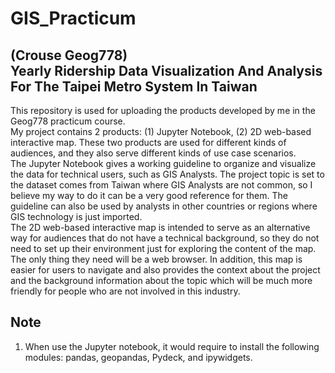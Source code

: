 # GIS_Practicum
## (Crouse Geog778) <br>Yearly Ridership Data Visualization And Analysis For The Taipei Metro System In Taiwan
<p>
  This repository is used for uploading the products developed by me in the Geog778 practicum course.<br>
  My project contains 2 products: (1) Jupyter Notebook, (2) 2D web-based interactive map. These two products are used for different kinds of audiences, and they also serve different kinds of use case scenarios.<br>
  The Jupyter Notebook gives a working guideline to organize and visualize the data for technical users, such as GIS Analysts. The project topic is set to the dataset comes from Taiwan where GIS Analysts are not common, so I believe my way to do it can be a very good reference for them. The guideline can also be used by analysts in other countries or regions where GIS technology is just imported. <br>
  The 2D web-based interactive map is intended to serve as an alternative way for audiences that do not have a technical background, so they do not need to set up their environment just for exploring the content of the map. The only thing they need will be a web browser. In addition, this map is easier for users to navigate and also provides the context about the project and the background information about the topic which will be much more friendly for people who are not involved in this industry.
</p>


## Note
1. When use the Jupyter notebook, it would require to install the following modules: pandas, geopandas, Pydeck, and ipywidgets.
